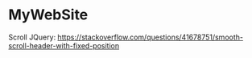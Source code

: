 # MyWebSite


Scroll JQuery: https://stackoverflow.com/questions/41678751/smooth-scroll-header-with-fixed-position
